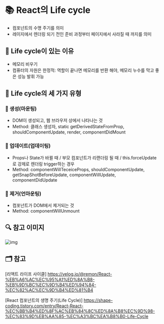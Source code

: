 # 📚 React의 Life cycle

- 컴포넌트의 수명 주기를 의미
- 레이지에서 렌더링 되기 전인 준비 과정부터 페이지에서 사라질 때 까지를 의미

## 📖 Life cycle이 있는 이유

- 메모리 비우기
- 컴퓨터의 자원은 한정적: 역할이 끝나면 메모리를 반환 해야, 메모리 누수를 막고 좋은 성능 발휘 가능

## 📖 Life cycle의 세 가지 유형

### 📍 생성(마운팅)

- DOM이 생성되고, 웹 브라우저 상에서 나타나는 것
- Method: 클래스 생성자, static getDerivedStateFromProp, shouldComponentUpdate, render, componentDidMount

### 📍 업데이트(업데이팅)

- Props나 State가 바뀔 때 / 부모 컴포넌트가 리랜더링 될 때 / this.forceUpdate로 강제로 렌더링 trigger하는 경우
- Method: componentWillTeceiceProps, shouldComponentUpdate, getSnapShotBeforeUpdate, componentWillUpdate, componentDidUpdate

### 📍 제거(언마운팅)

- 컴포넌트가 DOM에서 제거되는 것
- Method: componentWillUnmount
  </br>

## 🔍 참고 이미지

![img](https://img1.daumcdn.net/thumb/R1280x0/?scode=mtistory2&fname=https%3A%2F%2Fblog.kakaocdn.net%2Fdn%2Fq9wy0%2FbtrXHXekPhE%2FijbyePnjK9xXigUkDQPSUK%2Fimg.png)
</br>

## 🗂️ 참고

[리액트 라이프 사이클]
https://velog.io/@remon/React-%EB%A6%AC%EC%95%A1%ED%8A%B8-%EB%9D%BC%EC%9D%B4%ED%94%84-%EC%82%AC%EC%9D%B4%ED%81%B4

[React 컴포넌트의 생명 주기(Life Cycle)]
https://shape-coding.tistory.com/entry/React-React-%EC%BB%B4%ED%8F%AC%EB%84%8C%ED%8A%B8%EC%9D%98-%EC%83%9D%EB%AA%85-%EC%A3%BC%EA%B8%B0-Life-Cycle
